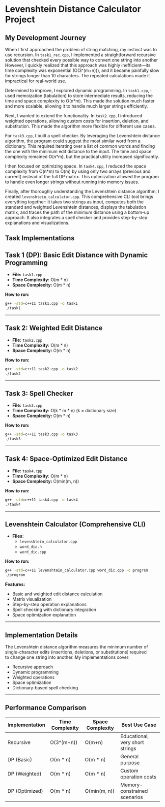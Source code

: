 # Levenshtein Distance Calculator Project

## My Development Journey

When I first approached the problem of string matching, my instinct was to use recursion. In `task1_rec.cpp`, I implemented a straightforward recursive solution that checked every possible way to convert one string into another However, I quickly realized that this approach was highly inefficient—its time complexity was exponential (O(3^(m+n))), and it became painfully slow for strings longer than 10 characters. The repeated calculations made it impractical for real-world use.

Determined to improve, I explored dynamic programming. In `task1.cpp`, I used memoization (tabulation) to store intermediate results, reducing the time and space complexity to O(n*m). This made the solution much faster and more scalable, allowing it to handle much larger strings efficiently.

Next, I wanted to extend the functionality. In `task2.cpp`, I introduced weighted operations, allowing custom costs for insertion, deletion, and substitution. This made the algorithm more flexible for different use cases.

For `task3.cpp`, I built a spell checker. By leveraging the Levenshtein distance algorithm, the program could suggest the most similar word from a dictionary. This required iterating over a list of common words and finding the one with the minimum edit distance to the input. The time and space complexity remained O(n*m), but the practical utility increased significantly.

I then focused on optimizing space. In `task4.cpp`, I reduced the space complexity from O(n*m) to O(m) by using only two arrays (previous and current) instead of the full DP matrix. This optimization allowed the program to handle even longer strings without running into memory issues.

Finally, after thoroughly understanding the Levenshtein distance algorithm, I created `levenshtein_calculator.cpp`. This comprehensive CLI tool brings everything together: it takes two strings as input, computes both the standard and weighted Levenshtein distances, displays the tabulation matrix, and traces the path of the minimum distance using a bottom-up approach. It also integrates a spell checker and provides step-by-step explanations and visualizations.

## Task Implementations


## Task 1 (DP): Basic Edit Distance with Dynamic Programming

- **File:** `task1.cpp`
- **Time Complexity:** O(m * n)
- **Space Complexity:** O(m * n)

**How to run:**

```bash
g++ -std=c++11 task1.cpp -o task1
./task1
```

---

## Task 2: Weighted Edit Distance

- **File:** `task2.cpp`
- **Time Complexity:** O(m * n)
- **Space Complexity:** O(m * n)

**How to run:**

```bash
g++ -std=c++11 task2.cpp -o task2
./task2
```

---

## Task 3: Spell Checker

- **File:** `task3.cpp`
- **Time Complexity:** O(k * m * n) (k = dictionary size)
- **Space Complexity:** O(m * n)

**How to run:**

```bash
g++ -std=c++11 task3.cpp -o task3
./task3
```

---

## Task 4: Space-Optimized Edit Distance

- **File:** `task4.cpp`
- **Time Complexity:** O(m * n)
- **Space Complexity:** O(min(m, n))

**How to run:**

```bash
g++ -std=c++11 task4.cpp -o task4
./task4
```

---

## Levenshtein Calculator (Comprehensive CLI)

- **Files:**
  - `levenshtein_calculator.cpp`
  - `word_dic.h`
  - `word_dic.cpp`

**How to run:**

```bash
g++ -std=c++11 levenshtein_calculator.cpp word_dic.cpp -o program
./program
```

**Features:**

- Basic and weighted edit distance calculation
- Matrix visualization
- Step-by-step operation explanations
- Spell checking with dictionary integration
- Space optimization explanation

---

## Implementation Details

The Levenshtein distance algorithm measures the minimum number of  
single-character edits (insertions, deletions, or substitutions) required  
to change one string into another. My implementations cover:

- Recursive approach  
- Dynamic programming  
- Weighted operations  
- Space optimization  
- Dictionary-based spell checking

---

## Performance Comparison

| Implementation     | Time Complexity | Space Complexity | Best Use Case                     |
|--------------------|------------------|-------------------|-----------------------------------|
| Recursive           | O(3^(m+n))       | O(m+n)            | Educational, very short strings   |
| DP (Basic)          | O(m * n)         | O(m * n)          | General purpose                   |
| DP (Weighted)       | O(m * n)         | O(m * n)          | Custom operation costs            |
| DP (Optimized)      | O(m * n)         | O(min(m, n))      | Memory-constrained scenarios      |
